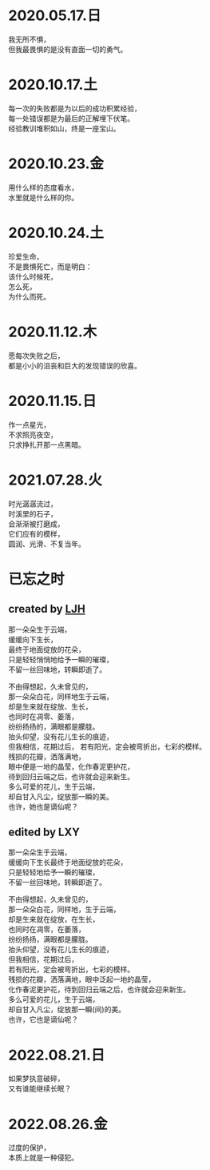 # 2020.05.17.日

我无所不惧，  
但我最畏惧的是没有直面一切的勇气。

# 2020.10.17.土

每一次的失败都是为以后的成功积累经验，  
每一处错误都是为最后的正解埋下伏笔。  
经验教训堆积如山，终是一座宝山。

# 2020.10.23.金

用什么样的态度看水，  
水里就是什么样的你。

# 2020.10.24.土

珍爱生命，  
不是畏惧死亡，而是明白：  
该什么时候死，  
怎么死，  
为什么而死。

# 2020.11.12.木

愿每次失败之后，  
都是小小的沮丧和巨大的发现错误的欣喜。

# 2020.11.15.日

作一点星光，  
不求照亮夜空，  
只求挣扎开那一点黑暗。

# 2021.07.28.火

时光潺潺流过，  
时溪里的石子，  
会渐渐被打磨成，  
它们应有的模样，  
圆润、光滑、不复当年。

# 已忘之时

## created by [LJH](https://github.com/aso-ljh)

那一朵朵生于云端，  
缓缓向下生长，  
最终于地面绽放的花朵，  
只是轻轻悄悄地给予一瞬的璀璨，  
不留一丝回味地，转瞬即逝了。

不由得想起，久未曾见的，  
那一朵朵白花，同样地生于云端，  
却是生来就在绽放、生长，  
也同时在凋零、萎落，  
纷纷扬扬的，满眼都是朦胧。  
抬头仰望，没有花儿生长的痕迹，  
但我相信，花期过后，
若有阳光，定会被弯折出，七彩的模样。  
残损的花瓣，洒落满地，  
眼中便是一地的晶莹，化作春泥更护花，  
待到回归云端之后，也许就会迎来新生。  
多么可爱的花儿，生于云端，  
却自甘入凡尘，绽放那一瞬的美。  
也许，她也是谪仙呢？

## edited by LXY

那一朵朵生于云端，  
缓缓向下生长最终于地面绽放的花朵，  
只是轻轻地给予一瞬的璀璨，  
不留一丝回味地，转瞬即逝了。

不由得想起，久未曾见的，  
那一朵朵白花，同样地，生于云端，  
却是生来就在绽放，在生长，  
也同时在凋零，在萎落，  
纷纷扬扬，满眼都是朦胧。  
抬头仰望，没有花儿生长的痕迹，  
但我相信，花期过后，  
若有阳光，定会被弯折出，七彩的模样。  
残损的花瓣，洒落满地，眼中泛起一地的晶莹，  
化作春泥更护花，待到回归云端之后，也许就会迎来新生。  
多么可爱的花儿，生于云端，  
却自甘入凡尘，绽放那一瞬(间)的美。  
也许，它也是谪仙呢？

# 2022.08.21.日

如果梦执意破碎，  
又有谁能继续长眠？

# 2022.08.26.金

过度的保护，  
本质上就是一种侵犯。
